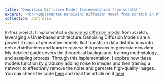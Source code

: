 ```yaml
---
title: "Denoising Diffusion Model Implementation from scratch"
excerpt: "<br/>Implemented Denoising Diffusion Model from scratch in PyTorch.<img src='/images/fdp.png'>"
collection: portfolio
---
```




In this project, I implemented a [denoising diffusion model](https://arxiv.org/pdf/2006.11239) from scratch, leveraging a UNet-based architecture. Denoising Diffusion Models are a powerful class of generative models that transform data distributions into noise distributions and learn to reverse this process to generate new data. My detailed guide covers the theoretical background, training methodology, and sampling process. Through this implementation, I explore how these models function by gradually adding noise to images and then training a network to effectively remove the noise and generate high-quality images. You can check the code [here](https://colab.research.google.com/drive/12tVSnn878CHD4zsdzIXiQmm1wKbN5Z6t?usp=sharing) and read the article on it [here](https://medium.com/@sjasmeet135/denoising-diffusion-model-implementation-from-scratch-b0a1fc6ef5d8)